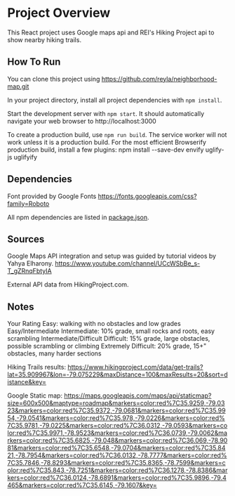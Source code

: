 ﻿# Project Overview

This React project uses Google maps api and REI's Hiking Project api to show nearby hiking trails.

## How To Run

You can clone this project using https://github.com/reyla/neighborhood-map.git

In your project directory, install all project dependencies with `npm install`.

Start the development server with `npm start`. It should automatically navigate your web browser to http://localhost:3000

To create a production build, use `npm run build`. The service worker will not work unless it is a production build.
For the most efficient Browserify production build, install a few plugins:
npm install --save-dev envify uglify-js uglifyify 

## Dependencies

Font provided by Google Fonts https://fonts.googleapis.com/css?family=Roboto

All npm dependencies are listed in [package.json](package.json). 

## Sources

Google Maps API integration and setup was guided by tutorial videos by Yahya Elharony.
https://www.youtube.com/channel/UCcWSbBe_s-T_gZRnqFbtyIA

External API data from HikingProject.com.

## Notes

Your Rating
  Easy: walking with no obstacles and low grades
  Easy/Intermediate
  Intermediate: 10% grade, small rocks and roots, easy scrambling
  Intermediate/Difficult
  Difficult: 15% grade, large obstacles, possible scrambling or climbing
  Extremely Difficult: 20% grade, 15+" obstacles, many harder sections


  Hiking Trails results:
  https://www.hikingproject.com/data/get-trails?lat=35.909967&lon=-79.075229&maxDistance=100&maxResults=20&sort=distance&key=

  Google Static map:
  https://maps.googleapis.com/maps/api/staticmap?size=600x500&maptype=roadmap&markers=color:red%7C35.9259,-79.0323&markers=color:red%7C35.9372,-79.0681&markers=color:red%7C35.9954,-79.0541&markers=color:red%7C35.978,-79.0226&markers=color:red%7C35.9781,-79.0225&markers=color:red%7C36.0312,-79.0593&markers=color:red%7C35.9971,-78.9523&markers=color:red%7C36.0739,-79.0062&markers=color:red%7C35.6825,-79.048&markers=color:red%7C36.069,-78.9081&markers=color:red%7C35.6548,-79.0704&markers=color:red%7C35.8421,-78.7954&markers=color:red%7C36.0132,-78.7777&markers=color:red%7C35.7846,-78.8293&markers=color:red%7C35.8365,-78.7599&markers=color:red%7C35.843,-78.7251&markers=color:red%7C36.1278,-78.8386&markers=color:red%7C36.0124,-78.6891&markers=color:red%7C35.9896,-79.4465&markers=color:red%7C35.6145,-79.1607&key=
